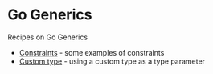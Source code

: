 # Go Generics

Recipes on Go Generics

* [Constraints](generics/constraints) - some examples of constraints
* [Custom type](generics/custom-type) - using a custom type as a type parameter
